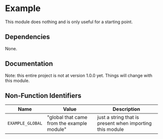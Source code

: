 # Example
This module does nothing and is only useful for a starting point.

## Dependencies
None.

## Documentation
Note: this entire project is not at version 1.0.0 yet. Things will change with this module.

Non-Function Identifiers
---
| Name | Value | Description |
| --- | --- | --- |
| `EXAMPLE_GLOBAL` | "global that came from the example module" | just a string that is present when importing this module |
